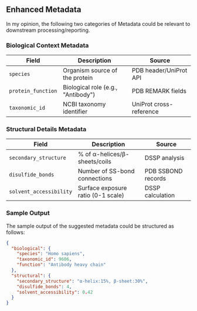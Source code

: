 ## Enhanced Metadata
In my opinion, the following two categories of Metadata could be relevant to downstream processing/reporting.

### Biological Context Metadata
| Field               | Description                                  | Source                          |
|---------------------|----------------------------------------------|---------------------------------|
| `species`           | Organism source of the protein              | PDB header/UniProt API          |
| `protein_function`  | Biological role (e.g., "Antibody")          | PDB REMARK fields               |
| `taxonomic_id`      | NCBI taxonomy identifier                    | UniProt cross-reference         |

### Structural Details Metadata
| Field                     | Description                                  | Source                          |
|---------------------------|----------------------------------------------|---------------------------------|
| `secondary_structure`     | % of α-helices/β-sheets/coils               | DSSP analysis                   |
| `disulfide_bonds`         | Number of SS-bond connections               | PDB SSBOND records              |
| `solvent_accessibility`   | Surface exposure ratio (0-1 scale)          | DSSP calculation                |



### Sample Output
The sample output of the suggested metadata could be structured as follows:

```json
{
  "biological": {
    "species": "Homo sapiens",
    "taxonomic_id": 9606,
    "function": "Antibody heavy chain"
  },
  "structural": {
    "secondary_structure": "α-helix:15%, β-sheet:30%",
    "disulfide_bonds": 4,
    "solvent_accessibility": 0.42
  }
}
```